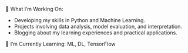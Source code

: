 🧠 What I’m Working On:  
   - Developing my skills in Python and Machine Learning.  
   - Projects involving data analysis, model evaluation, and interpretation.  
   - Blogging about my learning experiences and practical applications.    
  
  
🌱 I’m Currently Learning: ML, DL, TensorFlow


<!---
shualoalumin/shualoalumin is a ✨ special ✨ repository because its `README.md` (this file) appears on your GitHub profile.
You can click the Preview link to take a look at your changes.
--->
